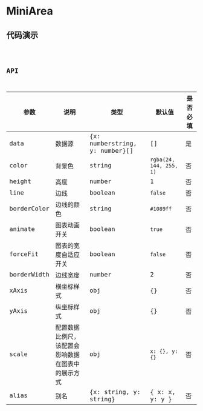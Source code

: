 # MiniArea

## 代码演示

<code src="../../../src/components/Charts/MiniArea/demo/miniArea.tsx" />

## API

| 参数        | 说明                                               | 类型                           | 默认值                  | 是否必填 |
| ----------- | -------------------------------------------------- | ------------------------------ | ----------------------- | -------- |
| data        | 数据源                                             | {x: numberstring, y: number}[] | []                      | 是       |
| color       | 背景色                                             | string                         | `rgba(24, 144, 255, 1)` | 否       |
| height      | 高度                                               | number                         | 1                       | 否       |
| line        | 边线                                               | boolean                        | `false`                 | 否       |
| borderColor | 边线的颜色                                         | string                         | `#1089ff`               | 否       |
| animate     | 图表动画开关                                       | boolean                        | `true`                  | 否       |
| forceFit    | 图表的宽度自适应开关                               | boolean                        | `false`                 | 否       |
| borderWidth | 边线宽度                                           | number                         | 2                       | 否       |
| xAxis       | 横坐标样式                                         | obj                            | {}                      | 否       |
| yAxis       | 纵坐标样式                                         | obj                            | {}                      | 否       |
| scale       | 配置数据比例尺，该配置会影响数据在图表中的展示方式 | obj                            | `x: {}, y: {}`          | 否       |
| alias       | 别名                                               | {x: string, y: string}         | { x: x, y: y }          | 否       |
